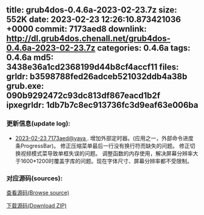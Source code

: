 title: grub4dos-0.4.6a-2023-02-23.7z
size: 552K
date: 2023-02-23 12:26:10.873421036 +0000
commit: 7173aed8
downlink: http://dl.grub4dos.chenall.net/grub4dos-0.4.6a-2023-02-23.7z
categories: 0.4.6a
tags: 0.4.6a
md5: 3438e36a1cd2368199d44b8cf4accf11
files:
  grldr: b3598788fed26adceb521032ddb4a38b
  grub.exe: 090b9292472c93dc813df867eacd1b2f
  ipxegrldr: 1db7b7c8ec913736fc3d9eaf63e006ba
---

### 更新信息(update log):
  * [2023-02-23 7173aed@yaya ](https://github.com/chenall/grub4dos/commit/7173aed896db39faadcde647281bb6b2012e8985)     ﻿. 增加外部定时器。(应用之一，外部命令进度条ProgressBar)。
        修正压缩菜单最后一行没有换行符而缺失的问题。
        修正切换视频模式菜导致单框失误的问题。
        调整函数的内存使用，解决屏幕分辨率大于1600*1200时覆盖字库的问题。现在字体尺寸、屏幕分辨率都不受限制。


### 对应源码(sources):
  [查看源码(Browse source)](https://github.com/chenall/grub4dos/tree/7173aed896db39faadcde647281bb6b2012e8985)

  [下载源码(Download ZIP)](https://github.com/chenall/grub4dos/archive/7173aed896db39faadcde647281bb6b2012e8985.zip)
